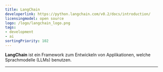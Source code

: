 ```yaml
---
title: LangChain
developerlink: https://python.langchain.com/v0.2/docs/introduction/
licensingmodel: open source
logo: /logo/langchain_logo.png
tags:
- development
- ai
sortingPriority: 102
---
```

__LangChain__ ist ein Framework zum Entwickeln von Applikationen, welche Sprachmodelle (LLMs) benutzen.


---